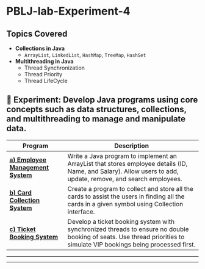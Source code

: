 # PBLJ-lab-Experiment-4

## Topics Covered
- **Collections in Java**
  - `ArrayList`, `LinkedList`, `HashMap`, `TreeMap`, `HashSet`
- **Multithreading in Java**
  - Thread Synchronization
  - Thread Priority
  - Thread LifeCycle
    

## 📌 Experiment: Develop Java programs using core concepts such as data structures, collections, and multithreading to manage and manipulate data.

| Program | Description                                 |
|---------|---------------------------------------------|
| **[a) Employee Management System](main/Exp%204.1.java)** | Write a Java program to implement an ArrayList that stores employee details (ID, Name, and Salary). Allow users to add, update, remove, and search employees. |
| **[b) Card Collection System](src/Experiment2_1/CardCollection.java)** | Create a program to collect and store all the cards to assist the users in finding all the cards in a given symbol using Collection interface. |
| **[c) Ticket Booking System](src/Experiment2_1/TicketBooking.java)** | Develop a ticket booking system with synchronized threads to ensure no double booking of seats. Use thread priorities to simulate VIP bookings being processed first. |

---



---
